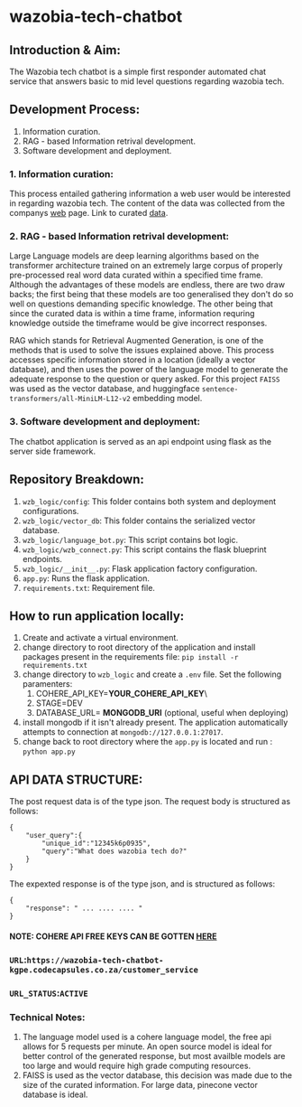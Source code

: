 # wazobia-tech-chatbot

## Introduction & Aim:
The Wazobia tech chatbot is a simple first responder automated chat service that answers basic to mid level questions regarding wazobia tech.

## Development Process:
1.  Information curation.
2.  RAG - based Information retrival development.
3.  Software development and deployment.

### 1. Information curation:
This process entailed gathering information a web user would be interested in regarding wazobia tech. The content of the data was collected from the companys [web](https://wazobia.tech/) page. Link to curated [data](https://docs.google.com/document/d/1HkT6knWZ0iBJz_eZp8dHf4sTrX0fYld8-NQ4RpdeH4k/edit?usp=sharing).

### 2. RAG - based Information retrival development:
Large Language models are deep learning algorithms based on the transformer architecture trained on an extremely large corpus of properly pre-processed real word data curated within a specified time frame. Although
the advantages of these models are endless, there are two draw backs; the first being that these models are too generalised they don't do so well on questions demanding specific knowledge. The other being that since
the curated data is within a time frame, information requring knowledge outside the timeframe would be give incorrect responses.

RAG which stands for Retrieval Augmented Generation, is one of the methods that is used to solve the issues explained above. This process accesses specific information stored in a location (ideally a vector database), and then uses the power of the 
language model to generate the adequate response to the question or query asked. For this project  ```FAISS``` was used as the vector database, and huggingface ```sentence-transformers/all-MiniLM-L12-v2``` embedding model.

### 3. Software development and deployment:
The chatbot application is served as an api endpoint using flask as the server side framework.

## Repository Breakdown:
1. ```wzb_logic/config```: This folder contains both system and deployment configurations.
2. ```wzb_logic/vector_db```: This folder contains the serialized vector database.
3. ```wzb_logic/language_bot.py```: This script contains bot logic.
4. ```wzb_logic/wzb_connect.py```: This script contains the flask blueprint endpoints.
5. ```wzb_logic/__init__.py```: Flask application factory configuration.
6. ```app.py```: Runs the flask application.
7. ```requirements.txt```: Requirement file.

## How to run application locally:
1. Create and activate a virtual environment.
2. change directory to root directory of the application and install packages present in the requirements file: ```pip install -r requirements.txt```
3. change directory to  ```wzb_logic``` and create a ```.env``` file. Set the following paramenters:
   1. COHERE_API_KEY=__YOUR_COHERE_API_KEY__\
   2. STAGE=DEV
   3. DATABASE_URL= __MONGODB_URI__ (optional, useful when deploying)
5. install mongodb if it isn't already present. The application automatically attempts to connection at ```mongodb://127.0.0.1:27017```.
6. change back to root directory where the ```app.py``` is located and run : ```python app.py```

## API DATA STRUCTURE:
The post request data is of the type json. The request body is structured as follows:
```
{
    "user_query":{
        "unique_id":"12345k6p0935",
        "query":"What does wazobia tech do?"
    }
}
```
The expexted response is of the type json, and is structured as follows:
```
{
    "response": " ... .... .... "
}
```

#### NOTE: COHERE API FREE KEYS CAN BE GOTTEN [HERE](https://dashboard.cohere.ai/api-keys) 

### ```URL```:```https://wazobia-tech-chatbot-kgpe.codecapsules.co.za/customer_service```
### ```URL_STATUS```:```ACTIVE```

### Technical Notes:
1. The language model used is a cohere language model, the free api allows for 5 requests per minute. An open source model is ideal for better control of the generated response, but most availble models
   are too large and would require high grade computing resources.
2. FAISS is used as the vector database, this decision was made due to the size of the curated information. For large data, pinecone vector database is ideal.

